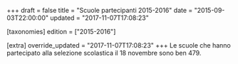 +++
draft = false
title = "Scuole partecipanti 2015-2016"
date = "2015-09-03T22:00:00"
updated = "2017-11-07T17:08:23"

[taxonomies]
edition = ["2015-2016"]

[extra]
override_updated = "2017-11-07T17:08:23"
+++
Le scuole che hanno partecipato alla selezione scolastica il 18 novembre sono ben 479.
